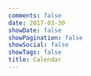 ```yaml
---
comments: false
date: 2017-03-30
showDate: false
showPagination: false
showSocial: false
showTags: false
title: Calendar
---
```


<ul id="events-upcoming" style="list-style-type: none;margin:0 ;padding:0">
</ul>

<ul id="events-past">
</ul>

<div id='calendar'></div>